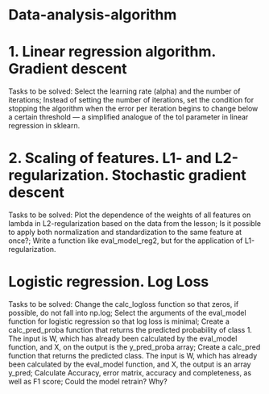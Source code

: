 # Data-analysis-algorithm
# 1. Linear regression algorithm. Gradient descent
Tasks to be solved: Select the learning rate (alpha) and the number of iterations; Instead of setting the number of iterations, set the condition for stopping the algorithm when the error per iteration begins to change below a certain threshold — a simplified analogue of the tol parameter in linear regression in sklearn.
# 2. Scaling of features. L1- and L2-regularization. Stochastic gradient descent
Tasks to be solved: Plot the dependence of the weights of all features on lambda in L2-regularization based on the data from the lesson; Is it possible to apply both normalization and standardization to the same feature at once?; Write a function like eval_model_reg2, but for the application of L1-regularization.
# Logistic regression. Log Loss
Tasks to be solved: Change the calc_logloss function so that zeros, if possible, do not fall into np.log; Select the arguments of the eval_model function for logistic regression so that log loss is minimal; Create a calc_pred_proba function that returns the predicted probability of class 1. The input is W, which has already been calculated by the eval_model function, and X, on the output is the y_pred_proba array; Create a calc_pred function that returns the predicted class. The input is W, which has already been calculated by the eval_model function, and X, the output is an array y_pred; Calculate Accuracy, error matrix, accuracy and completeness, as well as F1 score; Could the model retrain? Why?
